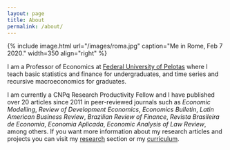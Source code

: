 ```yaml
---
layout: page
title: About
permalink: /about/
---
```


{% include image.html url="/images/roma.jpg" caption="Me in Rome, Feb 7 2020." width=350 align="right" %}

I am a Professor of Economics at <a class="tosu" href="http://portal.ufpel.edu.br/">Federal University of Pelotas</a> where I teach basic statistics and finance for undergraduates, and time series and recursive macroeconomics for graduates. 

I am currently a CNPq Research Productivity Fellow and I have published over 20 articles since 2011 in peer-reviewed journals such as <em>Economic Modelling</em>, <em>Review of Development Economics</em>, <em>Economics Bulletin</em>, <em>Latin American Business Review</em>, <em>Brazilian Review of Finance</em>, <em>Revista Brasileira de Economia</em>, <em>Economia Aplicada</em>, <em>Economic Analysis of Law Review</em>, among others. If you want more information about my research articles and projects you can visit my <a class="tosu" href="/research">research</a> section or my <a class="tosu" href="/cv">curriculum</a>.
